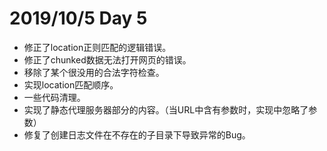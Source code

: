 # 2019/10/5 Day 5

- 修正了location正则匹配的逻辑错误。
- 修正了chunked数据无法打开网页的错误。
- 移除了某个很没用的合法字符检查。
- 实现location匹配顺序。
- 一些代码清理。
- 实现了静态代理服务器部分的内容。（当URL中含有参数时，实现中忽略了参数）
- 修复了创建日志文件在不存在的子目录下导致异常的Bug。
